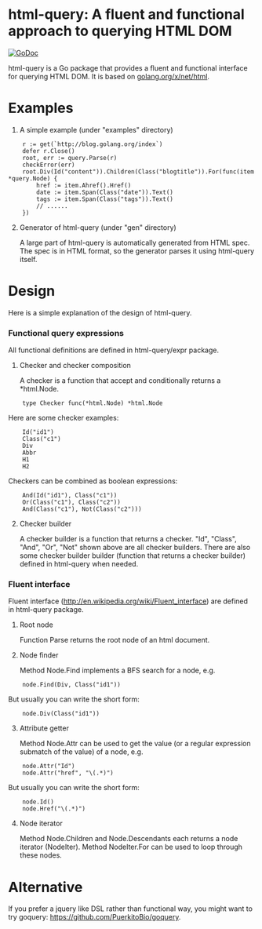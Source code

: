 html-query: A fluent and functional approach to querying HTML DOM
=================================================================

[![GoDoc](https://godoc.org/h12.me/html-query?status.svg)](https://godoc.org/h12.me/html-query)

html-query is a Go package that provides a fluent and functional interface for
querying HTML DOM. It is based on [golang.org/x/net/html](https://godoc.org/golang.org/x/net/html).

Examples
========

1. A simple example (under "examples" directory)
```
    r := get(`http://blog.golang.org/index`)
    defer r.Close()
    root, err := query.Parse(r)
    checkError(err)
    root.Div(Id("content")).Children(Class("blogtitle")).For(func(item *query.Node) {
        href := item.Ahref().Href()
        date := item.Span(Class("date")).Text()
        tags := item.Span(Class("tags")).Text()
        // ......
    })
```

2. Generator of html-query (under "gen" directory)

   A large part of html-query is automatically generated from HTML spec. The
spec is in HTML format, so the generator parses it using html-query itself.

Design
======

Here is a simple explanation of the design of html-query.

### Functional query expressions

All functional definitions are defined in html-query/expr package.

1. Checker and checker composition

   A checker is a function that accept and conditionally returns a *html.Node.
```
    type Checker func(*html.Node) *html.Node
```
   Here are some checker examples:
```
    Id("id1")
    Class("c1")
    Div
    Abbr
    H1
    H2
```
   Checkers can be combined as boolean expressions:
```
    And(Id("id1"), Class("c1"))
    Or(Class("c1"), Class("c2"))
    And(Class("c1"), Not(Class("c2")))
```
2. Checker builder

   A checker builder is a function that returns a checker. "Id", "Class", "And",
   "Or", "Not" shown above are all checker builders. There are also some checker
   builder builder (function that returns a checker builder) defined in
   html-query when needed.

### Fluent interface

Fluent interface (http://en.wikipedia.org/wiki/Fluent_interface) are defined in
html-query package.

1. Root node

   Function Parse returns the root node of an html document.

2. Node finder

   Method Node.Find implements a BFS search for a node, e.g.
```
    node.Find(Div, Class("id1"))
```
   But usually you can write the short form:
```
    node.Div(Class("id1"))
```
3. Attribute getter

   Method Node.Attr can be used to get the value (or a regular expression
   submatch of the value) of a node, e.g.
```
    node.Attr("Id")
    node.Attr("href", "\(.*)")
```
   But usually you can write the short form:
```
    node.Id()
    node.Href("\(.*)")
```
4. Node iterator

   Method Node.Children and Node.Descendants each returns a node iterator
   (NodeIter). Method NodeIter.For can be used to loop through these nodes.

Alternative
===========
If you prefer a jquery like DSL rather than functional way, you might want to
try goquery: https://github.com/PuerkitoBio/goquery.
